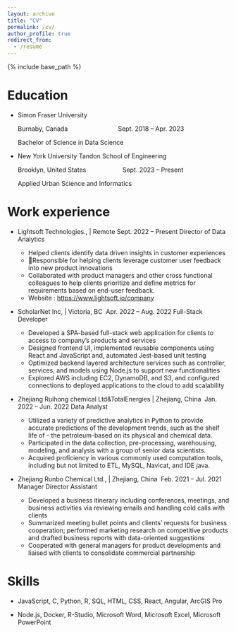 ```yaml
---
layout: archive
title: "CV"
permalink: /cv/
author_profile: true
redirect_from:
  - /resume
---
```


{% include base_path %}

# Education

- Simon Fraser University

  Burnaby, Canada                             Sept. 2018 – Apr. 2023

  Bachelor of Science in Data Science

- New York University Tandon School of Engineering

  Brooklyn, United States                     Sept. 2023 – Present

  Applied Urban Science and Informatics

# Work experience

- Lightsoft Technologies., | Remote Sept. 2022 – Present
  Director of Data Analytics

  - Helped clients identify data driven insights in customer experiences
  - Responsible for helping clients leverage customer user feedback into new product innovations
  - Collaborated with product managers and other cross functional colleagues to help clients prioritize and define metrics for requirements based on end-user feedback.
  - Website : https://www.lightsoft.io/company

- ScholarNet Inc, | Victoria, BC  Apr. 2022 – Aug. 2022
  Full-Stack Developer

  - Developed a SPA-based full-stack web application for clients to access to company’s products and services
  - Designed frontend UI, implemented reusable components using React and JavaScript and, automated Jest-based unit testing
  - Optimized backend layered architecture services such as controller, services, and models using Node.js to support new functionalities
  - Explored AWS including EC2, DynamoDB, and S3, and configured connections to deployed applications to the cloud to add scalability

- Zhejiang Ruihong chemical Ltd&TotalEnergies | Zhejiang, China  Jan. 2022 – Jun. 2022
  Data Analyst

  - Utilized a variety of predictive analytics in Python to provide accurate predictions of the development trends, such as the shelf life of - the petroleum-based on its physical and chemical data.
  - Participated in the data collection, pre-processing, warehousing, modeling, and analysis with a group of senior data scientists.
  - Acquired proficiency in various commonly used computation tools, including but not limited to ETL, MySQL, Navicat, and IDE java.

- Zhejiang Runbo Chemical Ltd., | Zhejiang, China  Feb. 2021 – Jul. 2021
  Manager Director Assistant

  - Developed a business itinerary including conferences, meetings, and business activities via reviewing emails and handling cold calls with clients
  - Summarized meeting bullet points and clients’ requests for business cooperation; performed marketing research on competitive products and drafted business reports with data-oriented suggestions
  - Cooperated with general managers for product developments and liaised with clients to consolidate commercial partnership

# Skills

- JavaScript, C, Python, R, SQL, HTML, CSS, React, Angular, ArcGIS Pro

- Node.js, Docker, R-Studio, Microsoft Word, Microsoft Excel, Microsoft PowerPoint
